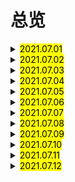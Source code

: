 # 总览

<details> 
  <summary><mark>2021.07.01</mark></summary>
  <br/>stomach
  <br/>until
  <br/>finger
  <br/>tiny
  <br/>fall over
  <br/>continue
  <br/>either
  <br/>manage
  <br/>must
  <br/>lift
</details>
<details> 
  <summary><mark>2021.07.02</mark></summary>
  <br/>unable
  <br/>shoulder
  <br/>hand in
  <br/>and so on
  <br/>review
  <br/>on time
  <br/>renew
  <br/>series
  <br/>publish
  <br/>so far
</details>
<details> 
  <summary><mark>2021.07.03</mark></summary>
  <br/>Canadian
  <br/>at a time 
  <br/>hidden
  <br/>confidence
  <br/>experience
  <br/>librarian
  <br/>habit
  <br/>classical
  <br/>open up
  <br/>tried out
</details>
<details> 
  <summary><mark>2021.07.04</mark></summary>
  <br/>eh
  <br/>litter
  <br/>tap
  <br/>obey
  <br/>queue
  <br/>proper
  <br/>greet
  <br/>shake hands with sb
  <br/>kiss
  <br/>avoid
</details>
<details> 
  <summary><mark>2021.07.05</mark></summary>
  <br/>behave
  <br/>public
  <br/>in public
  <br/>push
  <br/>push in
  <br/>bump
  <br/>excuse
  <br/>excuse me
  <br/>saying
  <br/>Roman
</details>
<details> 
  <summary><mark>2021.07.06</mark></summary>
  <br/>by accident
  <br/>discussion
  <br/>express
  <br/>explain
  <br/>warn
  <br/>parking
  <br/>successful
  <br/>sometime
  <br/>soon after
  <br/>risk
</details>
<details> 
  <summary><mark>2021.07.07</mark></summary>
  <br/>worm
  <br/>pain
  <br/>gain
  <br/>indeed
  <br/>practice
  <br/>host
  <br/>purpose
  <br/>content
  <br/>conclusion
  <br/>risk
</details>
<details> 
  <summary><mark>2021.07.08</mark></summary>
  <br/>above all
  <br/>impolite
  <br/>manner
  <br/>cut in on
  <br/>in someone's way
  <br/>as well
  <br/>keep from
  <br/>the Olympic Games
  <br/>elderly
  <br/>homeless
</details>
<details> 
  <summary><mark>2021.07.09</mark></summary>
  <br/>expect
  <br/>adult
  <br/>intellectual
  <br/>meaningful
  <br/>blind
  <br/>disabled
  <br/>disability
  <br/>event
  <br/>similar
  <br/>give up
</details>
<details> 
  <summary><mark>2021.07.10</mark></summary>
  <br/>necessary
  <br/>training
  <br/>task
  <br/>athlete
  <br/>gold
  <br/>silver
  <br/>confident
  <br/>closely
  <br/>achieve
  <br/>prize
</details>
<details> 
  <summary><mark>2021.07.11</mark></summary>
  <br/>donate
  <br/>charity
  <br/>organization
  <br/>one-to-one
  <br/>project
  <br/>introduction
  <br/>disease
  <br/>operation
  <br/>survivor
  <br/>south-west
</details>
<details> 
  <summary><mark>2021.07.12</mark></summary>
  <br/>north-west
  <br/>charity
  <br/>especially
  <br/>equal
  <br/>spread
  <br/>interviewer
  <br/>mostly
  <br/>case
  <br/>cure
  <br/>medical
</details>
